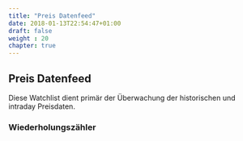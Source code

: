 ```yaml
---
title: "Preis Datenfeed"
date: 2018-01-13T22:54:47+01:00
draft: false
weight : 20
chapter: true
---
```

## Preis Datenfeed
Diese Watchlist dient primär der Überwachung der historischen und intraday Preisdaten.

### Wiederholungszähler
